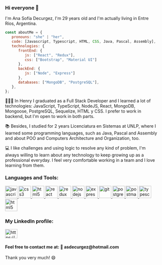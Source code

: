 ### Hi everyone 👋

I'm Ana Sofía Decurgez, I'm 29 years old and I'm actually living in Entre Ríos, Argentina.

```javascript
const aboutMe = {
   pronouns: "she" | "her",
   code: [Javascript, Typescript, HTML, CSS, Java, Pascal, Assembly],
   technologies: {
      frontEnd: {
         js: ["React", "Redux"],
         css: ["Bootstrap", "Material UI"]
      },
      backEnd: {
         js: ["Node", "Express"]
      },
      databases: ["MongoDB", "PostgreSQL"],
   },
};
```

👩🏽‍💻 In Henry I graduated as a Full Stack Developer and I learned a lot of technologies: JavaScript, TypeScript, NodeJS, React, MongoDB, Mongoose, PostgreSQL, Sequelize, HTML y CSS. I prefer to work in backend, but I'm open to work in both parts.

📚 Besides, I studied for 2 years Licenciatura en Sistemas at UNLP, where I learned some programming languages, such as Java, Pascal and Assembly and about POO and Computers Architecture and Organization, too.

💻 I like challenges and using logic to resolve any kind of problem, I'm always willing to learn about any technology to keep growing up as a professional everyday. I feel very comfortable working in a team and I love learning from them.

<h3 align="left">Languages and Tools:</h3>
<p align="left">  <a href="https://developer.mozilla.org/en-US/docs/Web/JavaScript" target="_blank"> <img src="https://upload.wikimedia.org/wikipedia/commons/thumb/9/99/Unofficial_JavaScript_logo_2.svg/1024px-Unofficial_JavaScript_logo_2.svg.png" alt="javascript" width="40" height="40"/> </a> 
<a href="https://www.w3schools.com/css/" target="_blank"> <img src="https://cdn4.iconfinder.com/data/icons/social-media-logos-6/512/121-css3-512.png" alt="css3" width="40" height="40"/> </a> 
<a href="https://www.mongodb.com" target="_blank"> <img src="https://victorroblesweb.es/wp-content/uploads/2016/11/mongodb.png" alt="html5" width="40" height="40"/> </a>
<a href="https://reactjs.org/" target="_blank"> <img src="https://seeklogo.com/images/R/react-logo-7B3CE81517-seeklogo.com.png" alt="react" width="40" height="40"/> </a> 
<a href="https://redux.js.org" target="_blank"> <img src="https://seeklogo.com/images/R/redux-logo-9CA6836C12-seeklogo.com.png" alt="redux" width="40" height="40"/> 
<a href="https://nodejs.org" target="_blank"> <img src="https://cdn.pixabay.com/photo/2015/04/23/17/41/node-js-736399_960_720.png" alt="nodejs" height="40"/> </a>
<a href="https://expressjs.com" target="_blank"> <img src="https://i.cloudup.com/zfY6lL7eFa-3000x3000.png" alt="express" height="40"/> </a> 
<a href="https://git-scm.com/" target="_blank"> <img src="https://www.vectorlogo.zone/logos/git-scm/git-scm-icon.svg" alt="git" width="40" height="40"/> </a> 
<a href="https://www.postgresql.org" target="_blank"> <img src="https://upload.wikimedia.org/wikipedia/commons/thumb/2/29/Postgresql_elephant.svg/1200px-Postgresql_elephant.svg.png" alt="postgresql" width="40" height="40"/> </a> 
<a href="https://postman.com" target="_blank"> <img src="https://www.vectorlogo.zone/logos/getpostman/getpostman-icon.svg" alt="postman" width="40" height="40"/> </a> 
<a href="https://www.typescriptlang.org/" target="_blank"> <img src="https://upload.wikimedia.org/wikipedia/commons/thumb/4/4c/Typescript_logo_2020.svg/1200px-Typescript_logo_2020.svg.png" alt="typescript" width="40" height="40"/> </a>
<a href="https://java.com/" target="_blank"> <img src="https://brandslogos.com/wp-content/uploads/images/large/java-logo-1.png" alt="html5" width="40" height="40"/> </a>

<h3 align="left">My LinkedIn profile:</h3>
<p align="left">
<a href="https://www.linkedin.com/in/asdecurgez/" target="_blank"><img align="center" src="https://cdn.jsdelivr.net/npm/simple-icons@3.0.1/icons/linkedin.svg" alt="https://www.linkedin.com/in/asdecurgez/" height="30" width="40" /></a>
</p>

<h4>Feel free to contact me at:
📧 asdecurgez@hotmail.com</h4>

Thank you very much! 😄

<!--
**asdecurgez/asdecurgez** is a ✨ _special_ ✨ repository because its `README.md` (this file) appears on your GitHub profile.

Here are some ideas to get you started:

- 🔭 I’m currently working on ...
- 🌱 I’m currently learning ...
- 👯 I’m looking to collaborate on ...
- 🤔 I’m looking for help with ...
- 💬 Ask me about ...
- 📫 How to reach me: ...
- 😄 Pronouns: ...
- ⚡ Fun fact: ...
-->
